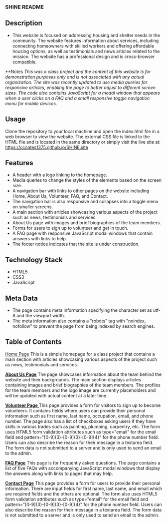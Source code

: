 ### SHINE README

## Description
* This website is focused on addressing housing and shelter needs in the community. The website features information about services, including connecting homeowners with skilled workers and offering affordable housing options, as well as testimonials and news articles related to the mission. The website has a professional design and is cross-browser compatible.

**Notes
_This was a class project and the content of this website is for demonstration purposes only and is not associated with any actual organization._
_The site was recently updated to use media queries for responsive articles, enabling the page to better adjust to different screen sizes. The code also contains JavaScript for a modal window that appears when a user clicks on a FAQ and a small responsive toggle navigation menu for mobile devices._

## Usage
Clone the repository to your local machine and open the index.html file in a web browser to view the website. The external CSS file is linked to the HTML file and is located in the same directory or simply visit the live site at: https://ccoates1375.github.io/SHINE.site

## Features
* A header with a logo linking to the homepage.
* Media queries to change the styles of the elements based on the screen size.
* A navigation bar with links to other pages on the website including Home, About Us, Volunteer, FAQ, and Contact.
* The navigation bar is also responsive and collapses into a toggle menu on smaller screens.
* A main section with articles showcasing various aspects of the project such as news, testimonials and services.
* About Us page with images and brief biographies of the team members.
* Forms for users to sign up to volunteer and get in touch.
* A FAQ page with responsive JavaScript modal windows that contain answers with links to help.
* The footer notice indicates that the site is under construction.

## Technology Stack
* HTML5
* CSS3
* JavaScript

## Meta Data
* The page contains meta information specifying the character set as utf-8 and the viewport width.
* The meta information also contains a "robots" tag with "noindex, nofollow" to prevent the page from being indexed by search engines. 

## Table of Contents

<a href="https://ccoates1375.github.io/SHINE.site/index.html">Home Page</a></li>
This is a simple homepage for a class project that contains a main section with articles showcasing various aspects of the project such as news, testimonials and services.

[**About Us Page**](https://ccoates1375.github.io/SHINE.site/pages/AboutUs.html)
The page showcases information about the team behind the website and their backgrounds. The main section displays articles containing images and brief biographies of the team members. The profiles for the team members and the logo image are currently placeholders and will be updated with actual content at a later time.

[**Volunteer Page** ](https://ccoates1375.github.io/SHINE.site/pages/Volunteer.html)
This page provides a form for visitors to sign up to become volunteers. It contains fields where users can provide their personal information such as first name, last name, occupation, email, and phone number. The page also has a list of checkboxes asking users if they have skills in various trades such as painting, plumbing, carpentry, etc. The form uses HTML5 form validation attributes such as type="email" for the email field and pattern="[0-9]{3}-[0-9]{3}-[0-9]{4}" for the phone number field. Users can also describe the reason for their message in a textarea field. The form data is not submitted to a server and is only used to send an email to the admin.

[**FAQ Page**](https://ccoates1375.github.io/SHINE.site/pages/FAQ.html)
This page is for frequently asked questions. The page contains a list of five FAQs with accompanying JavaScript modal windows that display the answers along with links to pages that may help.  

[**Contact Page**](https://ccoates1375.github.io/SHINE.site/pages/Contact.html)
This page provides a form for users to provide their personal information. There are input fields for first name, last name, and email which are required fields and the others are optional. The form also uses HTML5 form validation attributes such as type="email" for the email field and pattern="[0-9]{3}-[0-9]{3}-[0-9]{4}" for the phone number field. Users can also describe the reason for their message in a textarea field. The form data is not submitted to a server and is only used to send an email to the admin.




